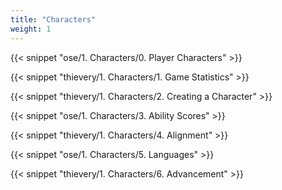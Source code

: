 ```yaml
---
title: "Characters"
weight: 1
---
```


{{< snippet "ose/1. Characters/0. Player Characters" >}}

{{< snippet "thievery/1. Characters/1. Game Statistics" >}}

{{< snippet "thievery/1. Characters/2. Creating a Character" >}}

{{< snippet "ose/1. Characters/3. Ability Scores" >}}

{{< snippet "thievery/1. Characters/4. Alignment" >}}

{{< snippet "ose/1. Characters/5. Languages" >}}

{{< snippet "thievery/1. Characters/6. Advancement" >}}
